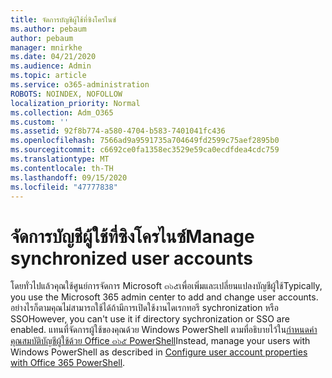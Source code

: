 ```yaml
---
title: จัดการบัญชีผู้ใช้ที่ซิงโครไนซ์
ms.author: pebaum
author: pebaum
manager: mnirkhe
ms.date: 04/21/2020
ms.audience: Admin
ms.topic: article
ms.service: o365-administration
ROBOTS: NOINDEX, NOFOLLOW
localization_priority: Normal
ms.collection: Adm_O365
ms.custom: ''
ms.assetid: 92f8b774-a580-4704-b583-7401041fc436
ms.openlocfilehash: 7566ad9a9591735a704649fd2599c75aef2895b0
ms.sourcegitcommit: c6692ce0fa1358ec3529e59ca0ecdfdea4cdc759
ms.translationtype: MT
ms.contentlocale: th-TH
ms.lasthandoff: 09/15/2020
ms.locfileid: "47777838"
---
```

# <a name="manage-synchronized-user-accounts"></a><span data-ttu-id="088b5-102">จัดการบัญชีผู้ใช้ที่ซิงโครไนซ์</span><span class="sxs-lookup"><span data-stu-id="088b5-102">Manage synchronized user accounts</span></span>

<span data-ttu-id="088b5-103">โดยทั่วไปแล้วคุณใช้ศูนย์การจัดการ Microsoft ๓๖๕เพื่อเพิ่มและเปลี่ยนแปลงบัญชีผู้ใช้</span><span class="sxs-lookup"><span data-stu-id="088b5-103">Typically, you use the Microsoft 365 admin center to add and change user accounts.</span></span> <span data-ttu-id="088b5-104">อย่างไรก็ตามคุณไม่สามารถใช้ได้ถ้ามีการเปิดใช้งานไดเรกทอรี sychronization หรือ SSO</span><span class="sxs-lookup"><span data-stu-id="088b5-104">However, you can't use it if directory sychronization or SSO are enabled.</span></span> <span data-ttu-id="088b5-105">แทนที่จัดการผู้ใช้ของคุณด้วย Windows PowerShell ตามที่อธิบายไว้ใน[กำหนดค่าคุณสมบัติบัญชีผู้ใช้ด้วย Office ๓๖๕ PowerShell](https://docs.microsoft.com/office365/enterprise/powershell/configure-user-account-properties-with-office-365-powershell )</span><span class="sxs-lookup"><span data-stu-id="088b5-105">Instead, manage your users with Windows PowerShell as described in [Configure user account properties with Office 365 PowerShell](https://docs.microsoft.com/office365/enterprise/powershell/configure-user-account-properties-with-office-365-powershell ).</span></span> 
  

